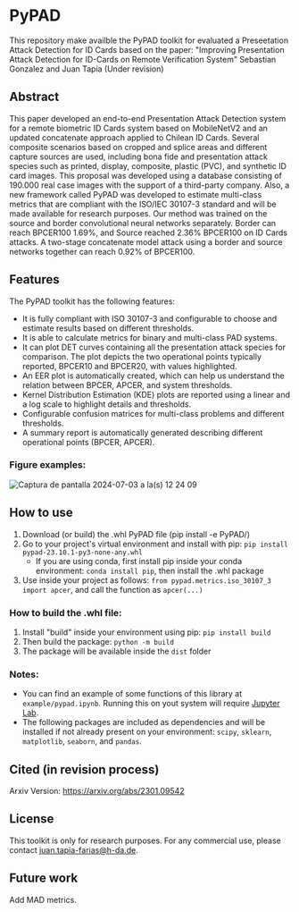 # PyPAD

This repository make availble the PyPAD toolkit for evaluated a Preseetation Attack Detection for ID Cards based on the paper: "Improving Presentation Attack Detection for ID-Cards on Remote Verification System" Sebastian Gonzalez and Juan Tapia (Under revision)


## Abstract

This paper developed an end-to-end Presentation Attack Detection system for a remote biometric ID Cards system based on MobileNetV2 and an updated concatenate approach applied to Chilean ID Cards. Several composite scenarios based on cropped and splice areas and different capture sources are
used, including bona fide and presentation attack species such as printed, display, composite, plastic (PVC), and synthetic ID card
images. This proposal was developed using a database consisting of 190.000 real case images with the support of a third-party
company. Also, a new framework called PyPAD was developed to estimate multi-class metrics that are compliant with the ISO/IEC 30107-3 standard
and will be made available for research purposes. Our method was trained on the source and border convolutional
neural networks separately. Border can reach BPCER100 1.69%, and Source reached 2.36% BPCER100 on ID Cards attacks. A two-stage concatenate model attack using a border and source networks together can reach 0.92% of BPCER100.


## Features

The PyPAD toolkit has the following features:
- It is fully compliant with ISO 30107-3 and configurable to choose and estimate results based on different thresholds.
- It is able to calculate metrics for binary and multi-class PAD systems.
- It can plot DET curves containing all the presentation attack species for comparison. The plot depicts the two operational points typically reported, BPCER10 and BPCER20, with values highlighted.
- An EER plot is automatically created, which can help us understand the relation between BPCER, APCER, and system thresholds.
- Kernel Distribution Estimation (KDE) plots are reported using a linear and a log scale to highlight details and thresholds.
- Configurable confusion matrices for multi-class problems and different thresholds.
- A summary report is automatically generated describing different operational points (BPCER, APCER). 


### Figure examples:

![Captura de pantalla 2024-07-03 a la(s) 12 24 09](https://github.com/jedota/PyPAD/assets/45126159/0ca69ade-9adf-43fa-ad12-00389dddb00e)


## How to use

1. Download (or build) the .whl PyPAD file (pip install -e PyPAD/)
2. Go to your project's virtual environment and install with pip: `pip install pypad-23.10.1-py3-none-any.whl`
    - If you are using conda, first install pip inside your conda environment: `conda install pip`, then install the .whl package
3. Use inside your project as follows: `from pypad.metrics.iso_30107_3 import apcer`, and call the function as `apcer(...)`


### How to build the .whl file:

1. Install "build" inside your environment using pip: `pip install build`
2. Then build the package: `python -m build`
3. The package will be available inside the `dist` folder


### Notes:

* You can find an example of some functions of this library at `example/pypad.ipynb`. Running this on yout system will require [Jupyter Lab](https://jupyterlab.readthedocs.io/en/stable/getting_started/installation.html).
* The following packages are included as dependencies and will be installed if not already present on your environment: `scipy`, `sklearn`, `matplotlib`, `seaborn`, and `pandas`.


## Cited (in revision process)

Arxiv Version: https://arxiv.org/abs/2301.09542

## License

This toolkit is only for research purposes. For any commercial use, please contact [juan.tapia-farias@h-da.de](mailto:juan.tapia-farias@h-da.de).


## Future work

Add MAD metrics.
